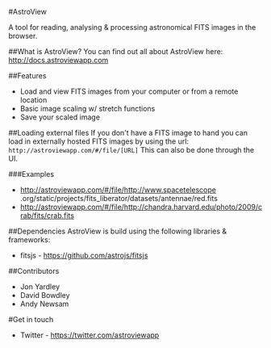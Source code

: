 #AstroView

A tool for reading, analysing & processing astronomical FITS images in the browser.


##What is AstroView?
You can find out all about AstroView here:
http://docs.astroviewapp.com



##Features
* Load and view FITS images from your computer or from a remote location
* Basic image scaling w/ stretch functions
* Save your scaled image



##Loading external files
If you don't have a FITS image to hand you can load in externally hosted FITS images by using the url:
`http://astroviewapp.com/#/file/[URL]`
This can also be done through the UI.


###Examples
* http://astroviewapp.com/#/file/http://www.spacetelescope
.org/static/projects/fits_liberator/datasets/antennae/red.fits
* http://astroviewapp.com/#/file/http://chandra.harvard.edu/photo/2009/crab/fits/crab.fits



##Dependencies
AstroView is build using the following libraries & frameworks:
* fitsjs - https://github.com/astrojs/fitsjs



##Contributors
* Jon Yardley
* David Bowdley
* Andy Newsam



#Get in touch
* Twitter - https://twitter.com/astroviewapp

